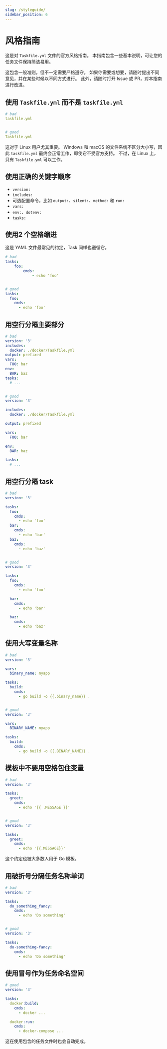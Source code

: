 ```yaml
---
slug: /styleguide/
sidebar_position: 6
---
```


# 风格指南

这是对 `Taskfile.yml` 文件的官方风格指南。 本指南包含一些基本说明，可让您的任务文件保持简洁易用。

这包含一般准则，但不一定需要严格遵守。 如果你需要或想要，请随时提出不同意见，并在某些时候以不同方式进行。 此外，请随时打开 Issue 或 PR，对本指南进行改进。

## 使用 `Taskfile.yml` 而不是 `taskfile.yml`

```yaml
# bad
taskfile.yml


# good
Taskfile.yml
```

这对于 Linux 用户尤其重要。 Windows 和 macOS 的文件系统不区分大小写，因此 `taskfile.yml` 最终会正常工作，即使它不受官方支持。 不过，在 Linux 上，只有 `Taskfile.yml` 可以工作。

## 使用正确的关键字顺序

- `version:`
- `includes:`
- 可选配置命令，比如 `output:`、`silent:`、`method:` 和 `run:`
- `vars:`
- `env:`、`dotenv:`
- `tasks:`

## 使用2 个空格缩进

这是 YAML 文件最常见的约定，Task 同样也遵循它。

```yaml
# bad
tasks:
    foo:
        cmds:
            - echo 'foo'


# good
tasks:
  foo:
    cmds:
      - echo 'foo'
```

## 用空行分隔主要部分

```yaml
# bad
version: '3'
includes:
  docker: ./docker/Taskfile.yml
output: prefixed
vars:
  FOO: bar
env:
  BAR: baz
tasks:
  # ...


# good
version: '3'

includes:
  docker: ./docker/Taskfile.yml

output: prefixed

vars:
  FOO: bar

env:
  BAR: baz

tasks:
  # ...
```

## 用空行分隔 task

```yaml
# bad
version: '3'

tasks:
  foo:
    cmds:
      - echo 'foo'
  bar:
    cmds:
      - echo 'bar'
  baz:
    cmds:
      - echo 'baz'


# good
version: '3'

tasks:
  foo:
    cmds:
      - echo 'foo'

  bar:
    cmds:
      - echo 'bar'

  baz:
    cmds:
      - echo 'baz'
```

## 使用大写变量名称

```yaml
# bad
version: '3'

vars:
  binary_name: myapp

tasks:
  build:
    cmds:
      - go build -o {{.binary_name}} .


# good
version: '3'

vars:
  BINARY_NAME: myapp

tasks:
  build:
    cmds:
      - go build -o {{.BINARY_NAME}} .
```

## 模板中不要用空格包住变量

```yaml
# bad
version: '3'

tasks:
  greet:
    cmds:
      - echo '{{ .MESSAGE }}'


# good
version: '3'

tasks:
  greet:
    cmds:
      - echo '{{.MESSAGE}}'
```

这个约定也被大多数人用于 Go 模板。

## 用破折号分隔任务名称单词

```yaml
# bad
version: '3'

tasks:
  do_something_fancy:
    cmds:
      - echo 'Do something'


# good
version: '3'

tasks:
  do-something-fancy:
    cmds:
      - echo 'Do something'
```

## 使用冒号作为任务命名空间

```yaml
# good
version: '3'

tasks:
  docker:build:
    cmds:
      - docker ...

  docker:run:
    cmds:
      - docker-compose ...
```

这在使用包含的任务文件时也会自动完成。
